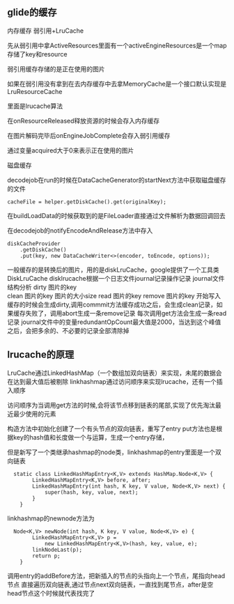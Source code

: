

## glide的缓存

内存缓存 弱引用+LruCache 

先从弱引用中拿ActiveResources里面有一个activeEngineResources是一个map存储了key和resource

弱引用缓存存储的是正在使用的图片

如果在弱引用没有拿到在去内存缓存中去拿MemoryCache是一个接口默认实现是LruResourceCache

里面是lrucache算法

在onResourceReleased释放资源的时候会存入内存缓存

在图片解码完毕后onEngineJobComplete会存入弱引用缓存

通过变量acquired大于0来表示正在使用的图片

磁盘缓存

decodejob在run的时候在DataCacheGenerator的startNext方法中获取磁盘缓存的文件

```
cacheFile = helper.getDiskCache().get(originalKey);
```

在buildLoadData的时候获取到的是FileLoader直接通过文件解析为数据回调回去

在decodejob的notifyEncodeAndRelease方法中存入

```
diskCacheProvider
    .getDiskCache()
    .put(key, new DataCacheWriter<>(encoder, toEncode, options));
```

一般缓存的是转换后的图片，用的是diskLruCache，google提供了一个工具类DiskLruCache
disklrucache根据一个日志文件journal记录操作记录
journal文件结构分析
dirty  图片的key  
clean 图片的key 图片的大小size
read  图片的key
remove 图片的key
开始写入缓存的时候会生成dirty,调用commmit方法缓存成功之后，会生成clean记录，如果缓存失败了，调用abort生成一条remove记录
每次调用get方法会生成一条read记录
journal文件中的变量redundantOpCount最大值是2000，当达到这个峰值之后，会把多余的、不必要的记录全部清除掉

## lrucache的原理

LruCache通过LinkedHashMap（一个数组加双向链表）来实现，未尾的数据会在达到最大值后被剔除
linkhashmap通过访问顺序来实现lrucache，还有一个插入顺序

访问顺序为当调用get方法的时候,会将该节点移到链表的尾部,实现了优先淘汰最近最少使用的元素

构造方法中初始化创建了一个有头节点的双向链表，重写了entry
put方法也是根据key的hash值和长度做一个与运算，生成一个entry存储，

但是新写了一个类继承hashmap的node类，linkhashmap的entry里面是一个双向链表

```
  static class LinkedHashMapEntry<K,V> extends HashMap.Node<K,V> {
        LinkedHashMapEntry<K,V> before, after;
        LinkedHashMapEntry(int hash, K key, V value, Node<K,V> next) {
            super(hash, key, value, next);
        }
    }
```

linkhashmap的newnode方法为

```
  Node<K,V> newNode(int hash, K key, V value, Node<K,V> e) {
        LinkedHashMapEntry<K,V> p =
            new LinkedHashMapEntry<K,V>(hash, key, value, e);
        linkNodeLast(p);
        return p;
    }
```

调用entry的addBefore方法，把新插入的节点的头指向上一个节点，尾指向head节点
直接遍历双向链表,通过节点next双向链表，一直找到尾节点，after是空head节点这个时候就代表找完了